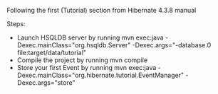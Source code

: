 Following the first (Tutorial) section from Hibernate 4.3.8 manual

Steps:
- Launch HSQLDB server by running
	mvn exec:java -Dexec.mainClass="org.hsqldb.Server" -Dexec.args="-database.0 file:target/data/tutorial"
- Compile the project by running
	mvn compile
- Store your first Event by running
	mvn exec:java -Dexec.mainClass="org.hibernate.tutorial.EventManager" -Dexec.args="store"
